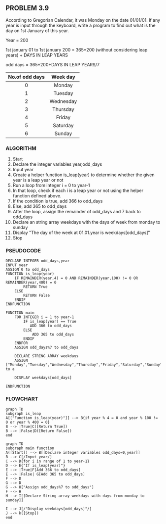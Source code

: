 ## PROBLEM 3.9
According to Gregorian Calendar, it was Monday on the date 01/01/01. If any year is input through the keyboard, write a program to find out what is the day on 1st January of this year.

Year = 200

1st january 01 to 1st january 200 = 365*200 (without considering leap years) + DAYS IN LEAP YEARS

odd days = 365*200+DAYS IN LEAP YEARS/7

|No.of odd days | Week day|
|:---:|:---:|
|0|Monday|
|1|Tuesday|
|2|Wednesday|
|3|Thursday|
|4|Friday|
|5|Saturday|
|6|Sunday|

### ALGORITHM

1. Start
2. Declare the integer variables year,odd_days
3. Input year
4. Create a helper function is_leap(year) to determine whether the given year is a leap year or not
5. Run a loop from integer i = 0 to year-1
6. In that loop, check if each i is a leap year or not using the helper function defined above.
7. If the condition is true, add 366 to odd_days
8. Else, add 365 to odd_days
9. After the loop, assign the remainder of odd_days and 7 back to odd_days
10. Declare an string array weekdays with the days of week from monday to sunday
11. Display "The day of the week at 01.01.year is weekdays[odd_days]"
12. Stop



### PSEUDOCODE
```pseudocode
DECLARE INTEGER odd_days,year
INPUT year
ASSIGN 0 to odd_days
FUNCTION is_leap(year)
    IF REMAINDER(year,4) = 0 AND REMAINDER(year,100) != 0 OR  REMAINDER(year,400) = 0
        RETURN True
    ELSE
        RETURN False
    ENDIF
ENDFUNCTION

FUNCTION main
    FOR INTEGER i = 1 to year-1
        IF is_leap(year) == True
           ADD 366 to odd_days
        ELSE
            ADD 365 to odd_days
        ENDIF
    ENDFOR
    ASSIGN odd_days%7 to odd_days

    DECLARE STRING ARRAY weekdays
    ASSIGN ["Monday","Tuesday","Wednesday","Thursday","Friday","Saturday","Sunday"] to a
    
    DISPLAY weekdays[odd_days]

ENDFUNCTION
```

### FLOWCHART

```mermaid
graph TD
subgraph is_leap
A[["Function is_leap(year)"]] --> B{if year % 4 = 0 and year % 100 != 0 or year % 400 = 0}
B --> |True|C([Return True])
B --> |False|D([Return False])
end
```

```mermaid
graph TD
subgraph main function
A([Start]) --> B[[Declare integer variables odd_days=0,year]]
B --> C[/Input year/]
C --> D{for i in range of 1 to year-1}
D --> E{"If is_leap(year)"}
E --> |True|F[Add 366 to odd_days]
E --> |False| G[Add 365 to odd_days]
F --> D
G --> D
G --> H["Assign odd_days%7 to odd_days"]
F --> H
H --> I[[Declare String array weekdays with days from monday to sunday]]

I --> J[/"Display weekdays[odd_days]"/]
J --> k([Stop])
end
```




